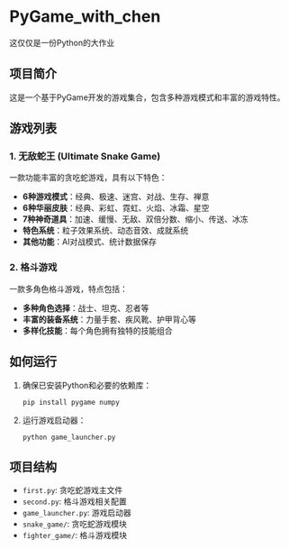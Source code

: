 # PyGame_with_chen
这仅仅是一份Python的大作业

## 项目简介
这是一个基于PyGame开发的游戏集合，包含多种游戏模式和丰富的游戏特性。

## 游戏列表

### 1. 无敌蛇王 (Ultimate Snake Game)
一款功能丰富的贪吃蛇游戏，具有以下特色：
- **6种游戏模式**：经典、极速、迷宫、对战、生存、禅意
- **6种华丽皮肤**：经典、彩虹、霓虹、火焰、冰霜、星空
- **7种神奇道具**：加速、缓慢、无敌、双倍分数、缩小、传送、冰冻
- **特色系统**：粒子效果系统、动态音效、成就系统
- **其他功能**：AI对战模式、统计数据保存

### 2. 格斗游戏
一款多角色格斗游戏，特点包括：
- **多种角色选择**：战士、坦克、忍者等
- **丰富的装备系统**：力量手套、疾风靴、护甲背心等
- **多样化技能**：每个角色拥有独特的技能组合


## 如何运行
1. 确保已安装Python和必要的依赖库：
   ```
   pip install pygame numpy
   ```
2. 运行游戏启动器：
   ```
   python game_launcher.py
   ```

## 项目结构
- `first.py`: 贪吃蛇游戏主文件
- `second.py`: 格斗游戏相关配置
- `game_launcher.py`: 游戏启动器
- `snake_game/`: 贪吃蛇游戏模块
- `fighter_game/`: 格斗游戏模块
